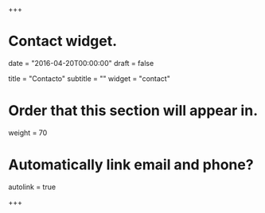 +++
# Contact widget.

date = "2016-04-20T00:00:00"
draft = false

title = "Contacto"
subtitle = ""
widget = "contact"

# Order that this section will appear in.
weight = 70

# Automatically link email and phone?
autolink = true

+++

